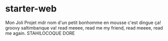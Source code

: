 # starter-web
Mon Joli Projet
mdr
nom d'un petit bonhomme en mousse
c'est dingue ça!
groovy
saltimbanque va!
read meeee, read me my friend, read meeee, read me again.
STAHILOCOQUE DORE
